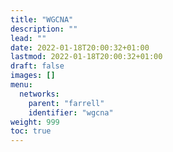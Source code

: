```yaml
---
title: "WGCNA"
description: ""
lead: ""
date: 2022-01-18T20:00:32+01:00
lastmod: 2022-01-18T20:00:32+01:00
draft: false
images: []
menu:
  networks:
    parent: "farrell"
    identifier: "wgcna"
weight: 999
toc: true
---
```

